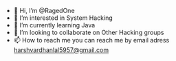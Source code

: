 - 👋 Hi, I’m @RagedOne
- 👀 I’m interested in System Hacking
- 🌱 I’m currently learning Java
- 💞️ I’m looking to collaborate on Other Hacking groups
- 📫 How to reach me you can reach me by email adress harshvardhanlal5957@gmail.com

<!---
RagedOne/RagedOne is a ✨ special ✨ repository because its `README.md` (this file) appears on your GitHub profile.
You can click the Preview link to take a look at your changes.
--->
